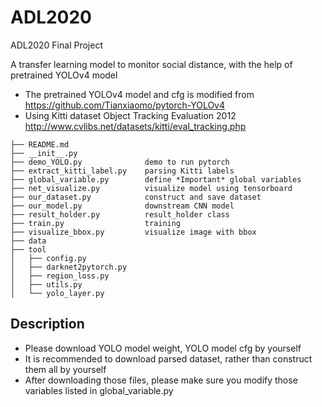 # ADL2020
ADL2020 Final Project

A transfer learning model to monitor social distance, with the help of pretrained YOLOv4 model
- The pretrained YOLOv4 model and cfg is modified from https://github.com/Tianxiaomo/pytorch-YOLOv4
- Using Kitti dataset Object Tracking Evaluation 2012 http://www.cvlibs.net/datasets/kitti/eval_tracking.php

```
├── README.md
├── __init__.py      
├── demo_YOLO.py              demo to run pytorch
├── extract_kitti_label.py    parsing Kitti labels
├── global_variable.py        define *Important* global variables
├── net_visualize.py          visualize model using tensorboard
├── our_dataset.py            construct and save dataset
├── our_model.py              downstream CNN model
├── result_holder.py          result_holder class
├── train.py                  training
├── visualize_bbox.py         visualize image with bbox
├── data            
├── tool
│   ├── config.py
│   ├── darknet2pytorch.py
│   ├── region_loss.py
│   ├── utils.py
│   └── yolo_layer.py
```

## Description
- Please download YOLO model weight, YOLO model cfg by yourself
- It is recommended to download parsed dataset, rather than construct them all by yourself
- After downloading those files, please make sure you modify those variables listed in global_variable.py
